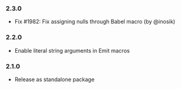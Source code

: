 ### 2.3.0

* Fix #1982: Fix assigning nulls through Babel macro (by @inosik)

### 2.2.0

* Enable literal string arguments in Emit macros

### 2.1.0

* Release as standalone package
